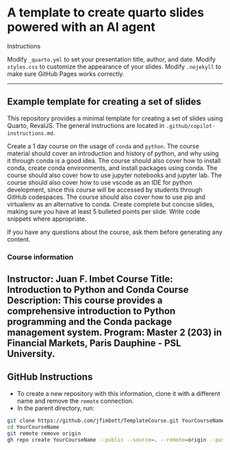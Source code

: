 # A template to create quarto slides powered with an AI agent 

Instructions

Modify `_quarto.yml` to set your presentation title, author, and date.
Modify `styles.css` to customize the appearance of your slides.
Modify `.nojekyll` to make sure GitHub Pages works correctly.

-------------------------------------------------------------------------------------------
## Example template for creating a set of slides 

This repository provides a minimal template for creating a set of slides using Quarto, RevalJS. The general instructions are located in `.github/copilot-instructions.md`.

Create a 1 day course on the usage of `conda` and `python`. The course material should cover an introduction and history of python, and why using it through conda is a good idea. The course should also cover how to install conda, create conda environments, and install packages using conda. The course should also cover how to use jupyter notebooks and jupyter lab.  The course should also cover how to use vscode as an IDE for python development, since this course will be accessed by students through GitHub codespaces. The course should also cover how to use pip and virtualenv as an alternative to conda. Create complete but concise slides, making sure you have at least 5 bulleted points per slide. Write code snippets where appropriate.

If you have any questions about the course, ask them before generating any content.

### Course information

Instructor: Juan F. Imbet
Course Title: Introduction to Python and Conda
Course Description: This course provides a comprehensive introduction to Python programming and the Conda package management system.
Program: Master 2 (203) in Financial Markets, Paris Dauphine - PSL University. 
--------------------------------------------------------------------------------------------

## GitHub Instructions

- To create a new repository with this information, clone it with a different name and remove the `remote` connection. 
- In the parent directory, run:
```bash
git clone https://github.com/jfimbett/TemplateCourse.git YourCourseName
cd YourCourseName
git remote remove origin
gh repo create YourCourseName --public --source=. --remote=origin --push
```
